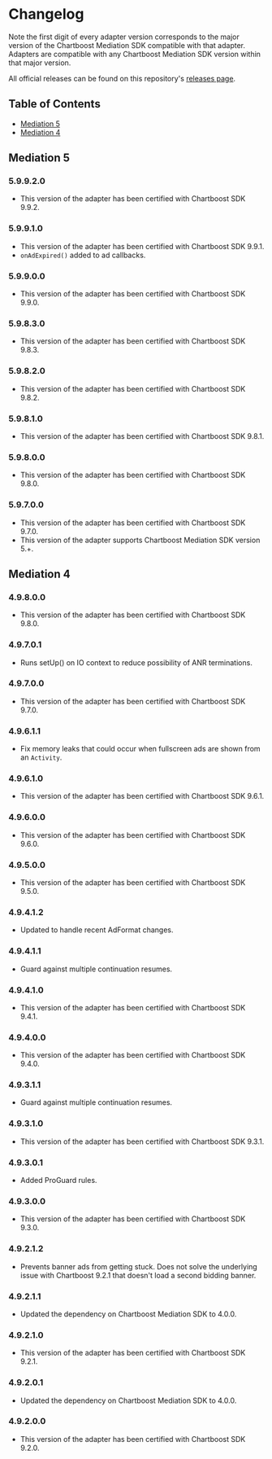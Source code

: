 # Changelog

Note the first digit of every adapter version corresponds to the major version of the Chartboost Mediation SDK compatible with that adapter. 
Adapters are compatible with any Chartboost Mediation SDK version within that major version.

All official releases can be found on this repository's [releases page](https://github.com/ChartBoost/chartboost-mediation-android-adapter-chartboost/releases).

## Table of Contents
- [Mediation 5](#mediation-5)
- [Mediation 4](#mediation-4)

## Mediation 5

### 5.9.9.2.0
- This version of the adapter has been certified with Chartboost SDK 9.9.2.

### 5.9.9.1.0
- This version of the adapter has been certified with Chartboost SDK 9.9.1.
- `onAdExpired()` added to ad callbacks.

### 5.9.9.0.0
- This version of the adapter has been certified with Chartboost SDK 9.9.0.

### 5.9.8.3.0
- This version of the adapter has been certified with Chartboost SDK 9.8.3.

### 5.9.8.2.0
- This version of the adapter has been certified with Chartboost SDK 9.8.2.

### 5.9.8.1.0
- This version of the adapter has been certified with Chartboost SDK 9.8.1.

### 5.9.8.0.0
- This version of the adapter has been certified with Chartboost SDK 9.8.0.

### 5.9.7.0.0
- This version of the adapter has been certified with Chartboost SDK 9.7.0.
- This version of the adapter supports Chartboost Mediation SDK version 5.+.

## Mediation 4

### 4.9.8.0.0
- This version of the adapter has been certified with Chartboost SDK 9.8.0.

### 4.9.7.0.1
- Runs setUp() on IO context to reduce possibility of ANR terminations.

### 4.9.7.0.0
- This version of the adapter has been certified with Chartboost SDK 9.7.0.

### 4.9.6.1.1
- Fix memory leaks that could occur when fullscreen ads are shown from an `Activity`.

### 4.9.6.1.0
- This version of the adapter has been certified with Chartboost SDK 9.6.1.

### 4.9.6.0.0
- This version of the adapter has been certified with Chartboost SDK 9.6.0.

### 4.9.5.0.0
- This version of the adapter has been certified with Chartboost SDK 9.5.0.

### 4.9.4.1.2
- Updated to handle recent AdFormat changes.

### 4.9.4.1.1
- Guard against multiple continuation resumes.

### 4.9.4.1.0
- This version of the adapter has been certified with Chartboost SDK 9.4.1.

### 4.9.4.0.0
- This version of the adapter has been certified with Chartboost SDK 9.4.0.

### 4.9.3.1.1
- Guard against multiple continuation resumes.

### 4.9.3.1.0
- This version of the adapter has been certified with Chartboost SDK 9.3.1.

### 4.9.3.0.1
- Added ProGuard rules.

### 4.9.3.0.0
- This version of the adapter has been certified with Chartboost SDK 9.3.0.

### 4.9.2.1.2
- Prevents banner ads from getting stuck. Does not solve the underlying issue with Chartboost 9.2.1 that doesn't load a second bidding banner.

### 4.9.2.1.1
- Updated the dependency on Chartboost Mediation SDK to 4.0.0.

### 4.9.2.1.0
- This version of the adapter has been certified with Chartboost SDK 9.2.1.

### 4.9.2.0.1
- Updated the dependency on Chartboost Mediation SDK to 4.0.0.

### 4.9.2.0.0
- This version of the adapter has been certified with Chartboost SDK 9.2.0.
